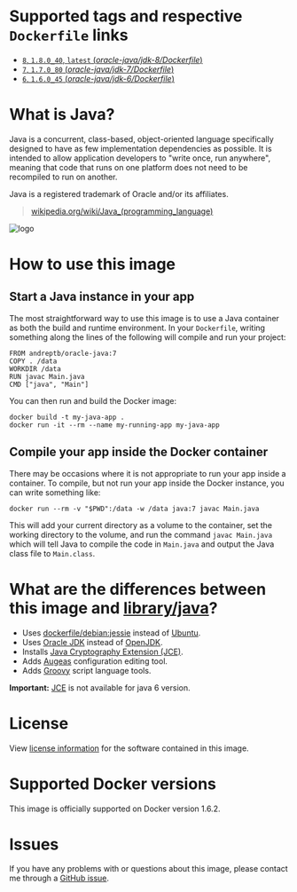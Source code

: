 # Supported tags and respective `Dockerfile` links

-	[`8`, `1.8.0_40`, `latest` (*oracle-java/jdk-8/Dockerfile*)](https://github.com/andreptb/Dockerfiles/blob/master/oracle-java/jdk-8/Dockerfile)
-	[`7`, `1.7.0_80`  (*oracle-java/jdk-7/Dockerfile*)](https://github.com/andreptb/Dockerfiles/blob/master/oracle-java/jdk-7/Dockerfile)
-	[`6`, `1.6.0_45`  (*oracle-java/jdk-6/Dockerfile*)](https://github.com/andreptb/Dockerfiles/blob/master/oracle-java/jdk-6/Dockerfile)

# What is Java?

Java is a concurrent, class-based, object-oriented language specifically designed to have as few implementation dependencies as possible. It is intended to allow application developers to "write once, run anywhere", meaning that code that runs on one platform does not need to be recompiled to run on another.

Java is a registered trademark of Oracle and/or its affiliates.

> [wikipedia.org/wiki/Java_(programming_language)](http://en.wikipedia.org/wiki/Java_%28programming_language%29)

![logo](https://raw.githubusercontent.com/docker-library/docs/master/java/logo.png)

# How to use this image

## Start a Java instance in your app

The most straightforward way to use this image is to use a Java container as both the build and runtime environment. In your `Dockerfile`, writing something along the lines of the following will compile and run your project:

	FROM andreptb/oracle-java:7
	COPY . /data
	WORKDIR /data
	RUN javac Main.java
	CMD ["java", "Main"]

You can then run and build the Docker image:

	docker build -t my-java-app .
	docker run -it --rm --name my-running-app my-java-app

## Compile your app inside the Docker container

There may be occasions where it is not appropriate to run your app inside a container. To compile, but not run your app inside the Docker instance, you can write something like:

	docker run --rm -v "$PWD":/data -w /data java:7 javac Main.java

This will add your current directory as a volume to the container, set the working directory to the volume, and run the command `javac Main.java` which will tell Java to compile the code in `Main.java` and output the Java class file to `Main.class`.

# What are the differences between this image and [library/java](https://github.com/dockerfile/java)?

* Uses [dockerfile/debian:jessie](https://registry.hub.docker.com/_/debian/) instead of [Ubuntu](https://github.com/dockerfile/ubuntu).
* Uses [Oracle JDK](http://www.oracle.com/technetwork/pt/java/javase/downloads/index.html) instead of [OpenJDK](http://openjdk.java.net/).
* Installs [Java Cryptography Extension (JCE)](http://www.oracle.com/technetwork/java/javase/downloads/jce8-download-2133166.html).
* Adds [Augeas](http://augeas.net/) configuration editing tool.
* Adds [Groovy](http://www.groovy-lang.org/) script language tools.

**Important:** [JCE](http://www.oracle.com/technetwork/java/javase/downloads/jce8-download-2133166.html) is not available for java 6 version.

# License

View [license information](http://www.oracle.com/technetwork/java/javase/terms/license/index.html) for the software contained in this image.

# Supported Docker versions

This image is officially supported on Docker version 1.6.2.

# Issues

If you have any problems with or questions about this image, please contact me through a [GitHub issue](https://github.com/andreptb/Dockerfiles/issues).
